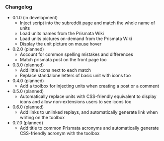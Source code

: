 ### Changelog

- 0.1.0 (in development)
  - Inject script into the subreddit page and match the whole name of units
  - Load units names from the Prismata Wiki
  - Load units pictures on-demand from the Prismata Wiki
  - Display the unit picture on mouse hover
- 0.2.0 (planned)
  - Account for common spelling mistakes and differences
  - Match prismata post on the front page too
- 0.3.0 (planned)
  - Add little icons next to each match
  - Replace standalone letters of basic unit with icons too
- 0.4.0 (planned)
  - Add a toolbox for injecting units when creating a post or a comment
- 0.5.0 (planned)
  - Automatically replace units with CSS-friendly equivalent to display icons and allow non-extensions users to see icons too
- 0.6.0 (planned)
  - Add links to unlinked replays, and automatically generate link when writing on the toolbox
- 0.7.0 (planned)
  - Add title to common Prismata acronyms and automatically generate CSS-friendly acronym with the toolbox
